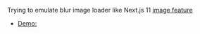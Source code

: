 Trying to emulate blur image loader like Next.js 11 [image feature](https://nextjs.org/blog/next-11#image-placeholders)

- [Demo:](https://codi.link/PGRpdj4KPGltZyAKICAgIHNyYz0iaHR0cHM6Ly9wbGFudGlsbGFzZGVtZW1lcy5jb20vaW1nL3BsYW50aWxsYXMvdG9tLXNlcmlvLWNvbmZ1bmRpZG8yLmpwZyIgCiAgICB3aWR0aD0iNDAwcHgiCi8+CjwvZGl2Pgo=%7CZGl2IHsKICAgIHdpZHRoOiA0MDBweDsKICAgIG92ZXJmbG93OiBoaWRkZW47Cn0KCmltZyB7CiAgICBmaWx0ZXI6IGdyYXlzY2FsZSgxKSBibHVyKDEycHgpOwogICAgdHJhbnNpdGlvbjogZmlsdGVyIC41cywgdHJhbnNmb3JtIC41czsKICAgIHRyYW5zZm9ybTogc2NhbGUoMS4xKQp9CgppbWc6aG92ZXIgewogICAgZmlsdGVyOiBncmF5c2NhbGUoMCkgYmx1cigwKTsKICAgIHRyYW5zZm9ybTogc2NhbGUoMSkKfQ==%7C)